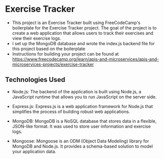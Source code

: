 # Exercise Tracker

* This project is an Exercise Tracker built using FreeCodeCamp's boilerplate for the Exercise Tracker project. The goal of the project is to create a web application that allows users to track their exercises and view their exercise logs.
* I set up the MongoDB database and wrote the index.js backend file for this project based on the boilerplate
* Instructions for building your project can be found at https://www.freecodecamp.org/learn/apis-and-microservices/apis-and-microservices-projects/exercise-tracker


## Technologies Used
* Node.js: The backend of the application is built using Node.js, a JavaScript runtime that allows you to run JavaScript on the server side.

* Express.js: Express.js is a web application framework for Node.js that simplifies the process of building robust web applications.

* MongoDB: MongoDB is a NoSQL database that stores data in a flexible, JSON-like format. It was used to store user information and exercise logs.

* Mongoose: Mongoose is an ODM (Object Data Modeling) library for MongoDB and Node.js. It provides a schema-based solution to model your application data.
